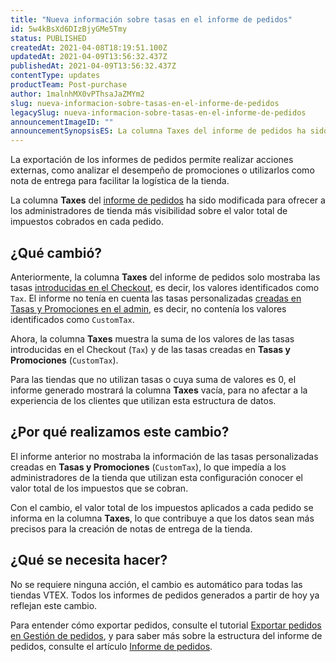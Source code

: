 ```yaml
---
title: "Nueva información sobre tasas en el informe de pedidos"
id: 5w4kBsXd6DIzBjyGMe5Tmy
status: PUBLISHED
createdAt: 2021-04-08T18:19:51.100Z
updatedAt: 2021-04-09T13:56:32.437Z
publishedAt: 2021-04-09T13:56:32.437Z
contentType: updates
productTeam: Post-purchase
author: 1malnhMX0vPThsaJaZMYm2
slug: nueva-informacion-sobre-tasas-en-el-informe-de-pedidos
legacySlug: nueva-informacion-sobre-tasas-en-el-informe-de-pedidos
announcementImageID: ""
announcementSynopsisES: La columna Taxes del informe de pedidos ha sido modificada para ofrecer visibilidad sobre el valor total de impuestos.
---
```


La exportación de los informes de pedidos permite realizar acciones externas, como analizar el desempeño de promociones o utilizarlos como nota de entrega para facilitar la logística de la tienda.

La columna **Taxes** del [informe de pedidos](https://help.vtex.com/es/tutorial/planilla-de-pedidos--31m1ewsmsEe0WS4So2aGMY) ha sido modificada para ofrecer a los administradores de tienda más visibilidad sobre el valor total de impuestos cobrados en cada pedido.

## ¿Qué cambió?

Anteriormente, la columna **Taxes** del informe de pedidos solo mostraba las tasas [introducidas en el Checkout](https://help.vtex.com/es/tutorial/ingresar-tasas-en-el-carrito--2wY5ePTTRz17EBhO3F7XBQ), es decir, los valores identificados como `Tax`. El informe no tenía en cuenta las tasas personalizadas [creadas en Tasas y Promociones en el admin](https://help.vtex.com/es/tutorial/creando-la-tasaimpuesto--tutorials_321), es decir, no contenía los valores identificados como `CustomTax`.

Ahora, la columna **Taxes** muestra la suma de los valores de las tasas introducidas en el Checkout (`Tax`) y de las tasas creadas en **Tasas y Promociones** (`CustomTax`).

Para las tiendas que no utilizan tasas o cuya suma de valores es 0, el informe generado mostrará la columna **Taxes** vacía, para no afectar a la experiencia de los clientes que utilizan esta estructura de datos.

## ¿Por qué realizamos este cambio?

El informe anterior no mostraba la información de las tasas personalizadas creadas en **Tasas y Promociones** (`CustomTax`), lo que impedía a los administradores de la tienda que utilizan esta configuración conocer el valor total de los impuestos que se cobran.

Con el cambio, el valor total de los impuestos aplicados a cada pedido se informa en la columna **Taxes**, lo que contribuye a que los datos sean más precisos para la creación de notas de entrega de la tienda.

## ¿Qué se necesita hacer?

No se requiere ninguna acción, el cambio es automático para todas las tiendas VTEX. Todos los informes de pedidos generados a partir de hoy ya reflejan este cambio.

Para entender cómo exportar pedidos, consulte el tutorial [Exportar pedidos en Gestión de pedidos](https://help.vtex.com/es/tutorial/exportacion-de-pedidos-en-gestion-de-pedidos--tutorials_6417), y para saber más sobre la estructura del informe de pedidos, consulte el artículo [Informe de pedidos](https://help.vtex.com/es/tutorial/planilla-de-pedidos--31m1ewsmsEe0WS4So2aGMY).

